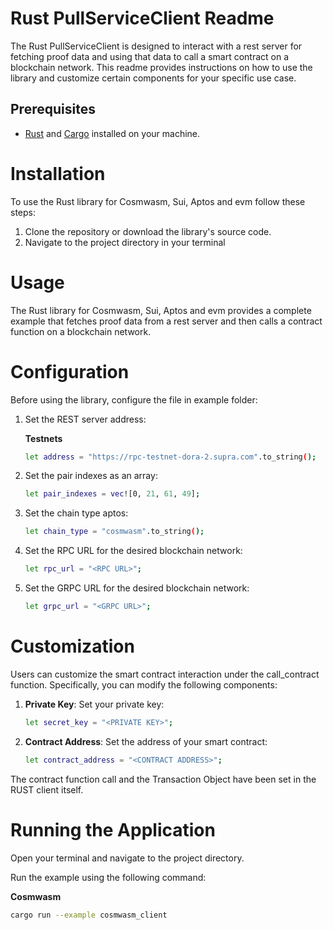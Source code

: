 # Rust PullServiceClient Readme

The Rust PullServiceClient is designed to interact with a rest server for fetching proof data and using that data to
call a smart contract on a blockchain network. This readme provides instructions on how to use the library and customize
certain components for your specific use case.

## Prerequisites

- [Rust](https://www.rust-lang.org/) and [Cargo](https://doc.rust-lang.org/cargo/getting-started/installation.html)
  installed on your machine.

# Installation

To use the Rust library for Cosmwasm, Sui, Aptos and evm follow these steps:

1. Clone the repository or download the library's source code.
2. Navigate to the project directory in your terminal

# Usage

The Rust library for Cosmwasm, Sui, Aptos and evm provides a complete example that fetches proof data from a rest server and then calls a
contract function on a blockchain network.

# Configuration

Before using the library, configure the file in example folder:

1. Set the REST server address:
    
   **Testnets**
    ```bash
    let address = "https://rpc-testnet-dora-2.supra.com".to_string();
   ```
2. Set the pair indexes as an array:
    ```bash
    let pair_indexes = vec![0, 21, 61, 49];
    ```
3. Set the chain type aptos:
    ```bash
    let chain_type = "cosmwasm".to_string();
   ```
4. Set the RPC URL for the desired blockchain network:
    ```bash
    let rpc_url = "<RPC URL>";
   ```
5. Set the GRPC URL for the desired blockchain network:
    ```bash
    let grpc_url = "<GRPC URL>";
   ```

# Customization

Users can customize the smart contract interaction under the call_contract function. Specifically, you can modify the
following components:

1. **Private Key**: Set your private key:
    ```bash
    let secret_key = "<PRIVATE KEY>";
   ```

2. **Contract Address**: Set the address of your smart contract:
    ```bash
    let contract_address = "<CONTRACT ADDRESS>";
   ```
The contract function call and the Transaction Object have been set in the RUST client itself.

# Running the Application

Open your terminal and navigate to the project directory.

Run the example using the following command:

**Cosmwasm**

```bash
cargo run --example cosmwasm_client
```